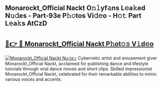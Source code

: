 ## Monarockt_Official Nackt O𝚗𝚕yf𝚊ns L𝚎a𝚔ed N𝚞𝚍es - Part-93e P𝚑𝚘tos Vi𝚍𝚎o - H𝚘𝚝 Part L𝚎a𝚔s AtCzD

# <h2><a href="http://kf0w0u.oniu.top/?m=Monarockt_Official+Nackt">🔗👉 🔴 Monarockt_Official Nackt P𝚑ot𝚘𝚜 V𝚒d𝚎o</a></h2>

[![Monarockt_Official Nackt Nu𝚍e𝚜](https://i.imgur.com/0qMVB7G.gif)](http://kf0w0u.oniu.top/?m=Monarockt_Official+Nackt)
Cybernetic artist and amusement giver Monarockt_Official Nackt, acclaimed for publishing dance and lifestyle tutorials through viral dance moves and short clips. Skilled impressionist Monarockt_Official Nackt, celebrated for their remarkable abilities to mimic various voices and accents.  

